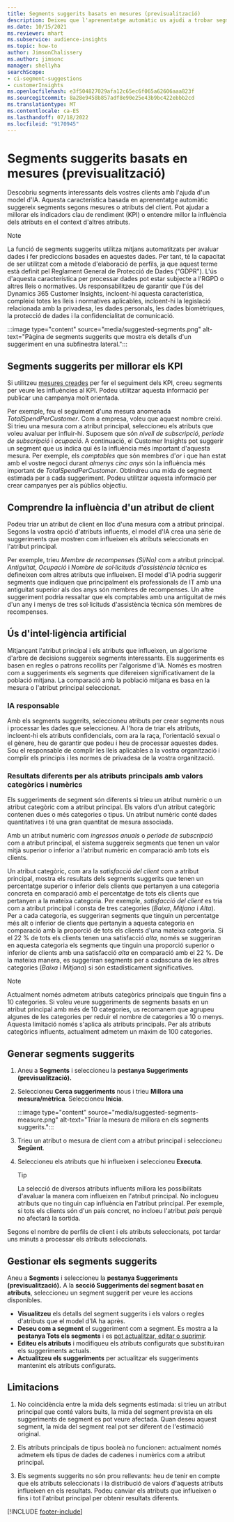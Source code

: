 ```yaml
---
title: Segments suggerits basats en mesures (previsualització)
description: Deixeu que l'aprenentatge automàtic us ajudi a trobar segments nous i interessants en funció dels atributs del client.
ms.date: 10/15/2021
ms.reviewer: mhart
ms.subservice: audience-insights
ms.topic: how-to
author: JimsonChalissery
ms.author: jimsonc
manager: shellyha
searchScope:
- ci-segment-suggestions
- customerInsights
ms.openlocfilehash: e3f504827029afa12c65ec6f065a62606aaa823f
ms.sourcegitcommit: 8a28e9458b857adf8e90e25e43b9bc422ebbb2cd
ms.translationtype: MT
ms.contentlocale: ca-ES
ms.lasthandoff: 07/18/2022
ms.locfileid: "9170945"
---
```

# <a name="suggested-segments-based-on-measures-preview"></a>Segments suggerits basats en mesures (previsualització)

Descobriu segments interessants dels vostres clients amb l'ajuda d'un model d'IA. Aquesta característica basada en aprenentatge automàtic suggereix segments segons mesures o atributs del client. Pot ajudar a millorar els indicadors clau de rendiment (KPI) o entendre millor la influència dels atributs en el context d'altres atributs.

> [!NOTE]
> La funció de segments suggerits utilitza mitjans automatitzats per avaluar dades i fer prediccions basades en aquestes dades. Per tant, té la capacitat de ser utilitzat com a mètode d'elaboració de perfils, ja que aquest terme està definit pel Reglament General de Protecció de Dades ("GDPR"). L'ús d'aquesta característica per processar dades pot estar subjecte a l'RGPD o altres lleis o normatives. Us responsabilitzeu de garantir que l'ús del Dynamics 365 Customer Insights, incloent-hi aquesta característica, compleixi totes les lleis i normatives aplicables, incloent-hi la legislació relacionada amb la privadesa, les dades personals, les dades biomètriques, la protecció de dades i la confidencialitat de comunicació.

:::image type="content" source="media/suggested-segments.png" alt-text="Pàgina de segments suggerits que mostra els detalls d'un suggeriment en una subfinestra lateral.":::

## <a name="suggested-segments-to-improve-your-kpis"></a>Segments suggerits per millorar els KPI

Si utilitzeu [mesures creades](measures.md) per fer el seguiment dels KPI, creeu segments per veure les influències al KPI. Podeu utilitzar aquesta informació per publicar una campanya molt orientada.

Per exemple, feu el seguiment d'una mesura anomenada *TotalSpendPerCustomer*. Com a empresa, voleu que aquest nombre creixi. Si trieu una mesura com a atribut principal, seleccioneu els atributs que voleu avaluar per influir-hi. Suposem que són *nivell de subscripció*, *període de subscripció* i *ocupació*. A continuació, el Customer Insights pot suggerir un segment que us indica qui és la influència més important d'aquesta mesura. Per exemple, els *comptables* que són membres d'*or* i que han estat amb el vostre negoci durant *almenys cinc anys* són la influència més important de *TotalSpendPerCustomer*. Obtindreu una mida de segment estimada per a cada suggeriment. Podeu utilitzar aquesta informació per crear campanyes per als públics objectiu.

## <a name="understand-what-influences-a-customer-attribute"></a>Comprendre la influència d'un atribut de client

Podeu triar un atribut de client en lloc d'una mesura com a atribut principal. Segons la vostra opció d'atributs influents, el model d'IA crea una sèrie de suggeriments que mostren com influeixen els atributs seleccionats en l'atribut principal.

Per exemple, trieu *Membre de recompenses (Sí/No)* com a atribut principal. *Antiguitat*, *Ocupació* i *Nombre de sol·licituds d'assistència tècnica* es defineixen com altres atributs que influeixen. El model d'IA podria suggerir segments que indiquen que principalment els professionals de IT amb una antiguitat superior als dos anys són membres de recompenses. Un altre suggeriment podria ressaltar que els comptables amb una antiguitat de més d'un any i menys de tres sol·licituds d'assistència tècnica són membres de recompenses.

## <a name="artificial-intelligence-usage"></a>Ús d'intel·ligència artificial

Mitjançant l'atribut principal i els atributs que influeixen, un algorisme d'arbre de decisions suggereix segments interessants. Els suggeriments es basen en regles o patrons recollits per l'algorisme d'IA. Només es mostren com a suggeriments els segments que difereixen significativament de la població mitjana. La comparació amb la població mitjana es basa en la mesura o l'atribut principal seleccionat.

### <a name="responsible-ai"></a>IA responsable

Amb els segments suggerits, seleccioneu atributs per crear segments nous i processar les dades que seleccioneu. A l'hora de triar els atributs, incloent-hi els atributs confidencials, com ara la raça, l'orientació sexual o el gènere, heu de garantir que podeu i heu de processar aquestes dades. Sou el responsable de complir les lleis aplicables a la vostra organització i complir els principis i les normes de privadesa de la vostra organització.

### <a name="different-results-for-primary-attributes-with-categorical-and-numeric-values"></a>Resultats diferents per als atributs principals amb valors categòrics i numèrics

Els suggeriments de segment són diferents si trieu un atribut numèric o un atribut categòric com a atribut principal. Els valors d'un atribut categòric contenen dues o més categories o tipus. Un atribut numèric conté dades quantitatives i té una gran quantitat de mesura associada.

Amb un atribut numèric com *ingressos anuals* o *període de subscripció* com a atribut principal, el sistema suggereix segments que tenen un valor mitjà superior o inferior a l'atribut numèric en comparació amb tots els clients.

Un atribut categòric, com ara la *satisfacció del client* com a atribut principal, mostra els resultats dels segments suggerits que tenen un percentatge superior o inferior dels clients que pertanyen a una categoria concreta en comparació amb el percentatge de tots els clients que pertanyen a la mateixa categoria. Per exemple, *satisfacció del client* es tria com a atribut principal i consta de tres categories (*Baixa*, *Mitjana* i *Alta*). Per a cada categoria, es suggeriran segments que tinguin un percentatge més alt o inferior de clients que pertanyin a aquesta categoria en comparació amb la proporció de tots els clients d'una mateixa categoria. Si el 22 % de tots els clients tenen una satisfacció *alta*, només se suggeriran en aquesta categoria els segments que tinguin una proporció superior o inferior de clients amb una satisfacció *alta* en comparació amb el 22 %. De la mateixa manera, es suggeriran segments per a cadascuna de les altres categories (*Baixa* i *Mitjana*) si són estadísticament significatives.

> [!NOTE]
> Actualment només admetem atributs categòrics principals que tinguin fins a 10 categories. Si voleu veure suggeriments de segments basats en un atribut principal amb més de 10 categories, us recomanem que agrupeu algunes de les categories per reduir el nombre de categories a 10 o menys. Aquesta limitació només s'aplica als atributs principals. Per als atributs categòrics influents, actualment admetem un màxim de 100 categories.

## <a name="generate-suggested-segments"></a>Generar segments suggerits

1. Aneu a **Segments** i seleccioneu la **pestanya Suggeriments (previsualització).**

1. Seleccioneu **Cerca suggeriments** nous i trieu **Millora una mesura/mètrica**. Seleccioneu **Inicia**.

   :::image type="content" source="media/suggested-segments-measure.png" alt-text="Triar la mesura de millora en els segments suggerits.":::

1. Trieu un atribut o mesura de client com a atribut principal i seleccioneu **Següent**.

1. Seleccioneu els atributs que hi influeixen i seleccioneu **Executa**.

   > [!TIP]
   > La selecció de diversos atributs influents millora les possibilitats d'avaluar la manera com influeixen en l'atribut principal. No inclogueu atributs que no tinguin cap influència en l'atribut principal. Per exemple, si tots els clients són d'un país concret, no incloeu l'atribut *país* perquè no afectarà la sortida.

Segons el nombre de perfils de client i els atributs seleccionats, pot tardar uns minuts a processar els atributs seleccionats.

## <a name="manage-suggested-segments"></a>Gestionar els segments suggerits

Aneu a **Segments** i seleccioneu la **pestanya Suggeriments (previsualització).** A la **secció Suggeriments del segment basat en atributs**, seleccioneu un segment suggerit per veure les accions disponibles.

- **Visualitzeu** els detalls del segment suggerits i els valors o regles d'atributs que el model d'IA ha après.
- **Deseu com a segment** el suggeriment com a segment. Es mostra a la **pestanya Tots els segments** i es [pot actualitzar, editar o suprimir](segments.md).
- **Editeu els atributs** i modifiqueu els atributs configurats que substituiran els suggeriments actuals.
- **Actualitzeu els suggeriments** per actualitzar els suggeriments mantenint els atributs configurats.

## <a name="limitations"></a>Limitacions

1. No coincidència entre la mida dels segments estimada: si trieu un atribut principal que conté valors buits, la mida del segment prevista en els suggeriments de segment es pot veure afectada. Quan deseu aquest segment, la mida del segment real pot ser diferent de l'estimació original.

2. Els atributs principals de tipus booleà no funcionen: actualment només admetem els tipus de dades de cadenes i numèrics com a atribut principal.

3. Els segments suggerits no són prou rellevants: heu de tenir en compte que els atributs seleccionats i la distribució de valors d'aquests atributs influeixen en els resultats. Podeu canviar els atributs que influeixen o fins i tot l'atribut principal per obtenir resultats diferents.

[!INCLUDE [footer-include](includes/footer-banner.md)]